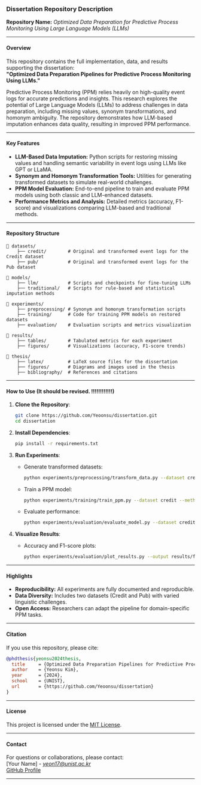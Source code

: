 ### Dissertation Repository Description

**Repository Name:** *Optimized Data Preparation for Predictive Process Monitoring Using Large Language Models (LLMs)*

---

#### **Overview**
This repository contains the full implementation, data, and results supporting the dissertation:  
**"Optimized Data Preparation Pipelines for Predictive Process Monitoring Using LLMs."**

Predictive Process Monitoring (PPM) relies heavily on high-quality event logs for accurate predictions and insights. This research explores the potential of Large Language Models (LLMs) to address challenges in data preparation, including missing values, synonym transformations, and homonym ambiguity. The repository demonstrates how LLM-based imputation enhances data quality, resulting in improved PPM performance.

---

#### **Key Features**
- **LLM-Based Data Imputation:** Python scripts for restoring missing values and handling semantic variability in event logs using LLMs like GPT or LLaMA.
- **Synonym and Homonym Transformation Tools:** Utilities for generating transformed datasets to simulate real-world challenges.
- **PPM Model Evaluation:** End-to-end pipeline to train and evaluate PPM models using both classic and LLM-enhanced datasets.
- **Performance Metrics and Analysis:** Detailed metrics (accuracy, F1-score) and visualizations comparing LLM-based and traditional methods.

---

#### **Repository Structure**
```plaintext
📂 datasets/
    ├── credit/        # Original and transformed event logs for the Credit dataset
    ├── pub/           # Original and transformed event logs for the Pub dataset

📂 models/
    ├── llm/           # Scripts and checkpoints for fine-tuning LLMs
    ├── traditional/   # Scripts for rule-based and statistical imputation methods

📂 experiments/
    ├── preprocessing/ # Synonym and homonym transformation scripts
    ├── training/      # Code for training PPM models on restored datasets
    ├── evaluation/    # Evaluation scripts and metrics visualization

📂 results/
    ├── tables/        # Tabulated metrics for each experiment
    ├── figures/       # Visualizations (accuracy, F1-score trends)

📂 thesis/
    ├── latex/         # LaTeX source files for the dissertation
    ├── figures/       # Diagrams and images used in the thesis
    ├── bibliography/  # References and citations
```

---

#### **How to Use** (It should be revised. !!!!!!!!!!!!)
1. **Clone the Repository**:
   ```bash
   git clone https://github.com/Yeoonsu/dissertation.git
   cd dissertation
   ```
   
2. **Install Dependencies**:
   ```bash
   pip install -r requirements.txt
   ```

3. **Run Experiments**:
   - Generate transformed datasets:
     ```bash
     python experiments/preprocessing/transform_data.py --dataset credit --transformation synonym
     ```
   - Train a PPM model:
     ```bash
     python experiments/training/train_ppm.py --dataset credit --method llm
     ```
   - Evaluate performance:
     ```bash
     python experiments/evaluation/evaluate_model.py --dataset credit --method llm
     ```

4. **Visualize Results**:
   - Accuracy and F1-score plots:
     ```bash
     python experiments/evaluation/plot_results.py --output results/figures/
     ```

---

#### **Highlights**
- **Reproducibility:** All experiments are fully documented and reproducible.
- **Data Diversity:** Includes two datasets (Credit and Pub) with varied linguistic challenges.
- **Open Access:** Researchers can adapt the pipeline for domain-specific PPM tasks.

---

#### **Citation**
If you use this repository, please cite:

```bibtex
@phdthesis{yeonsu2024thesis,
  title     = {Optimized Data Preparation Pipelines for Predictive Process Monitoring Using LLMs},
  author    = {Yeonsu Kim},
  year      = {2024},
  school    = {UNIST},
  url       = {https://github.com/Yeoonsu/dissertation}
}
```

---

#### **License**
This project is licensed under the [MIT License](LICENSE).

---

#### **Contact**
For questions or collaborations, please contact:  
[Your Name] - *yeon17@unist.ac.kr*  
[GitHub Profile](https://github.com/Yeoonsu)  

--- 
